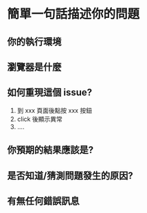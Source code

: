 # 簡單一句話描述你的問題

## 你的執行環境

## 瀏覽器是什麼

## 如何重現這個 issue?
1. 到 xxx 頁面後點按 xxx 按鈕
2. click 後顯示異常
3. ....


## 你預期的結果應該是?

## 是否知道/猜測問題發生的原因?

## 有無任何錯誤訊息

